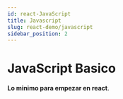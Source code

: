 ```yaml
---
id: react-JavaScript
title: Javascript
slug: react-demo/javascript
sidebar_position: 2
---
```


# JavaScript Basico

**Lo minimo para empezar en react**.